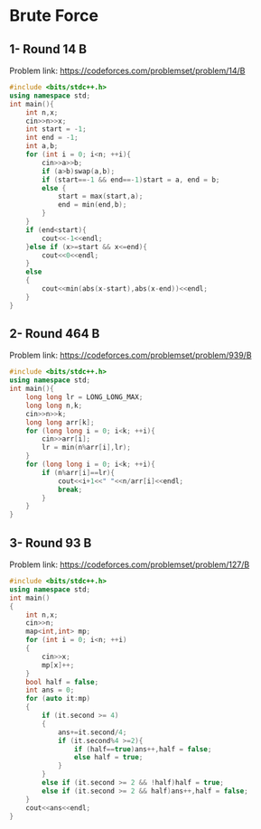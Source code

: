 # Brute Force
## 1- Round 14 B
Problem link: https://codeforces.com/problemset/problem/14/B
```cpp
#include <bits/stdc++.h>
using namespace std;
int main(){
    int n,x;
    cin>>n>>x;
    int start = -1;
    int end = -1;
    int a,b;
    for (int i = 0; i<n; ++i){
        cin>>a>>b;
        if (a>b)swap(a,b);
        if (start==-1 && end==-1)start = a, end = b;
        else {
            start = max(start,a);
            end = min(end,b);
        }
    }
    if (end<start){
        cout<<-1<<endl;
    }else if (x>=start && x<=end){
        cout<<0<<endl;
    }
    else
    {
        cout<<min(abs(x-start),abs(x-end))<<endl;
    }
}
```
## 2- Round 464 B
Problem link: https://codeforces.com/problemset/problem/939/B
```cpp
#include <bits/stdc++.h>
using namespace std;
int main(){
    long long lr = LONG_LONG_MAX;
    long long n,k;
    cin>>n>>k;
    long long arr[k];
    for (long long i = 0; i<k; ++i){
        cin>>arr[i];
        lr = min(n%arr[i],lr);
    }
    for (long long i = 0; i<k; ++i){
        if (n%arr[i]==lr){
            cout<<i+1<<" "<<n/arr[i]<<endl;
            break;
        }
    }
}
```
## 3-	Round 93 B
Problem link: https://codeforces.com/problemset/problem/127/B
```cpp
#include <bits/stdc++.h>
using namespace std;
int main()
{
    int n,x;
    cin>>n;
    map<int,int> mp;
    for (int i = 0; i<n; ++i)
    {
        cin>>x;
        mp[x]++;
    }
    bool half = false;
    int ans = 0;
    for (auto it:mp)
    {
        if (it.second >= 4)
        {
            ans+=it.second/4;
            if (it.second%4 >=2){
                if (half==true)ans++,half = false;
                else half = true;
            }
        }
        else if (it.second >= 2 && !half)half = true;
        else if (it.second >= 2 && half)ans++,half = false;
    }
    cout<<ans<<endl;
}
```
